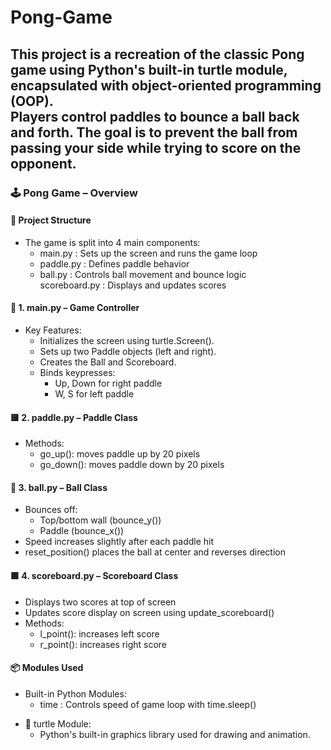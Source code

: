 # Pong-Game

<h2>
  <p>This project is a recreation of the classic Pong game using Python's built-in turtle module, encapsulated with object-oriented programming (OOP).<br>
Players control paddles to bounce a ball back and forth. The goal is to prevent the ball from passing your side while trying to score on the opponent.</p>
</h2>
<h3>🕹️ Pong Game – Overview</h3>
<h4>📁 Project Structure</h4>
<ul>
  <li>The game is split into 4 main components:
    <ul>
      <li>main.py : Sets up the screen and runs the game loop</li>
      <li>paddle.py :	Defines paddle behavior</li>
      <li>ball.py :	Controls ball movement and bounce logic</li>
      <li1>scoreboard.py : Displays and updates scores</li1>
    </ul>
  </li>
</ul>
<h4>📜 1. main.py – Game Controller</h4>
<ul>
  <li>Key Features:
    <ul>
      <li>Initializes the screen using turtle.Screen().</li>
      <li>Sets up two Paddle objects (left and right).</li>
      <li>Creates the Ball and Scoreboard.</li>
      <li>Binds keypresses:
      <ul>
        <li>Up, Down for right paddle</li>
        <li>W, S for left paddle</li>
      </ul>
      </li>
    </ul>
  </li>
</ul>
<h4>🟨 2. paddle.py – Paddle Class</h4>
<ul>
  <li>Methods:
    <ul>
      <li>go_up(): moves paddle up by 20 pixels</li>
      <li>go_down(): moves paddle down by 20 pixels</li>
    </ul>
  </li>
</ul>
<h4>🔴 3. ball.py – Ball Class</h4>
<ul>
  <li>Bounces off:
  <ul>
    <li>Top/bottom wall (bounce_y())</li>
    <li>Paddle (bounce_x())</li>
  </ul>
  </li>
  <li>Speed increases slightly after each paddle hit</li>
  <li>reset_position() places the ball at center and reverses direction</li>
</ul>
<h4>🟩 4. scoreboard.py – Scoreboard Class</h4>
<ul>
  <li>Displays two scores at top of screen</li>
  <li>Updates score display on screen using update_scoreboard()</li>
  <li>Methods:
  <ul>
    <li>l_point(): increases left score</li>
    <li>r_point(): increases right score</li>
  </ul>
  </li>
</ul>
<h4>📦 Modules Used</h4>
<ul>
  <li>Built-in Python Modules:
    <ul>
      <li>time :	Controls speed of game loop with time.sleep()</li>
    </ul>
  </li>
</ul>
<ul>
  <li>🐢 turtle Module:
  <ul>
    <li>Python's built-in graphics library used for drawing and animation.</li>
  </ul>
  </li>
</ul>

